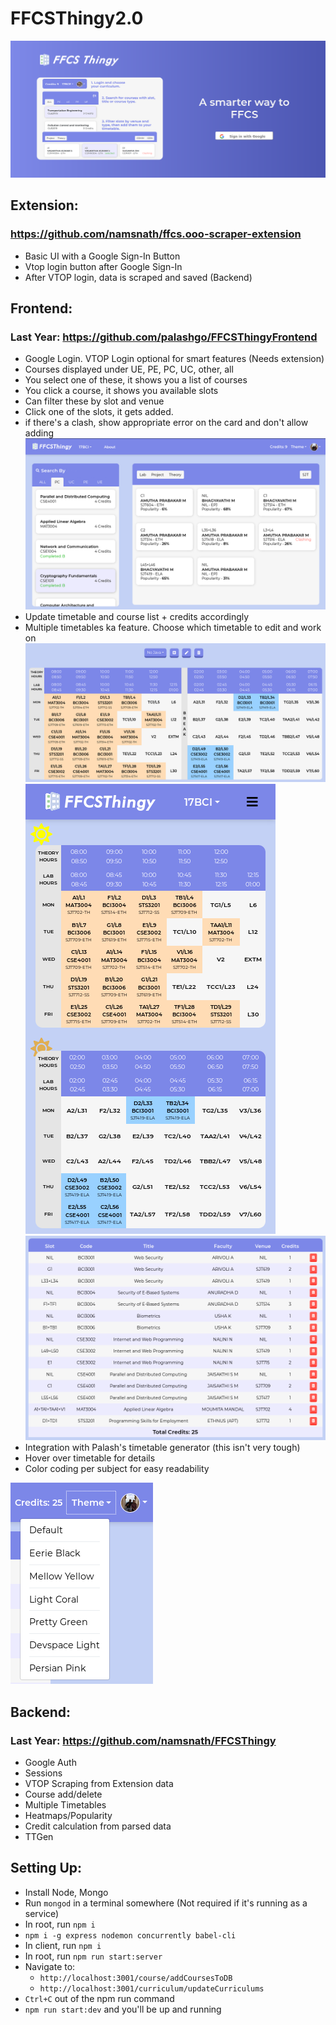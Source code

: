 # FFCSThingy2.0

![](screenshots/LoginPage.png)

## Extension:
### https://github.com/namsnath/ffcs.ooo-scraper-extension
- Basic UI with a Google Sign-In Button
- Vtop login button after Google Sign-In
- After VTOP login, data is scraped and saved (Backend)

## Frontend:
### Last Year: https://github.com/palashgo/FFCSThingyFrontend
- Google Login. VTOP Login optional for smart features (Needs extension)
- Courses displayed under UE, PE, PC, UC, other, all
- You select one of these, it shows you a list of courses
- You click a course, it shows you available slots
- Can filter these by slot and venue
- Click one of the slots, it gets added. 
- if there's a clash, show appropriate error on the card and don't allow adding
![](screenshots/Dashboard.png)
- Update timetable and course list + credits accordingly
- Multiple timetables ka feature. Choose which timetable to edit and work on
![](screenshots/Timetable.png)
![](screenshots/MobileTimetable.png)
![](screenshots/CourseList.png)
- Integration with Palash's timetable generator (this isn't very tough)
- Hover over timetable for details
- Color coding per subject for easy readability

![](screenshots/Themes.png)

## Backend:
### Last Year: https://github.com/namsnath/FFCSThingy
- Google Auth
- Sessions
- VTOP Scraping from Extension data
- Course add/delete
- Multiple Timetables
- Heatmaps/Popularity
- Credit calculation from parsed data
- TTGen


## Setting Up:
- Install Node, Mongo
- Run ```mongod``` in a terminal somewhere (Not required if it's running as a service)
- In root, run ```npm i```
- ```npm i -g express nodemon concurrently babel-cli```
- In client, run ```npm i```
- In root, run ```npm run start:server```
- Navigate to: 
	-  ```http://localhost:3001/course/addCoursesToDB```    
    -  ```http://localhost:3001/curriculum/updateCurriculums```
- ```Ctrl+C``` out of the npm run command
- ```npm run start:dev```  and you'll be up and running   
